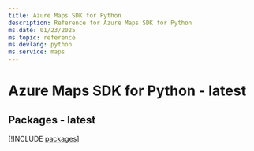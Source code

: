 ```yaml
---
title: Azure Maps SDK for Python
description: Reference for Azure Maps SDK for Python
ms.date: 01/23/2025
ms.topic: reference
ms.devlang: python
ms.service: maps
---
```

# Azure Maps SDK for Python - latest
## Packages - latest
[!INCLUDE [packages](maps-index.md)]